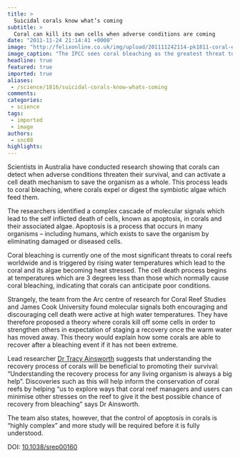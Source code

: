 ```yaml
---
title: >
  Suicidal corals know what’s coming
subtitle: >
  Coral can kill its own cells when adverse conditions are coming
date: "2011-11-24 21:14:41 +0000"
image: "http://felixonline.co.uk/img/upload/201111242114-pk1811-coral-endangered-bleaching-climate-change-1024x768.jpg"
image_caption: "The IPCC sees coral bleaching as the greatest threat to the world’s reefs"
headline: true
featured: true
imported: true
aliases:
 - /science/1816/suicidal-corals-know-whats-coming
comments:
categories:
 - science
tags:
 - imported
 - image
authors:
 - snc08
highlights:
---
```


Scientists in Australia have conducted research showing that corals can detect when adverse conditions threaten their survival, and can activate a cell death mechanism to save the organism as a whole. This process leads to coral bleaching, where corals expel or digest the symbiotic algae which feed them.

The researchers identified a complex cascade of molecular signals which lead to the self inflicted death of cells, known as apoptosis, in corals and their associated algae. Apoptosis is a process that occurs in many organisms – including humans, which exists to save the organism by eliminating damaged or diseased cells.

Coral bleaching is currently one of the most significant threats to coral reefs worldwide and is triggered by rising water temperatures which lead to the coral and its algae becoming heat stressed. The cell death process begins at temperatures which are 3 degrees less than those which normally cause coral bleaching, indicating that corals can anticipate poor conditions.

Strangely, the team from the Arc centre of research for Coral Reef Studies and James Cook University found molecular signals both encouraging and discouraging cell death were active at high water temperatures. They have therefore proposed a theory where corals kill off some cells in order to strengthen others in expectation of staging a recovery once the warm water has moved away. This theory would explain how some corals are able to recover after a bleaching event if it has not been extreme.

Lead researcher [Dr Tracy Ainsworth](http://www.coralcoe.org.au/research/tracyainsworth.html) suggests that understanding the recovery process of corals will be beneficial to promoting their survival: “Understanding the recovery process for any living organism is always a big help”. Discoveries such as this will help inform the conservation of coral reefs by helping “us to explore ways that coral reef managers and users can minimise other stresses on the reef to give it the best possible chance of recovery from bleaching” says Dr Ainsworth.

The team also states, however, that the control of apoptosis in corals is “highly complex” and more study will be required before it is fully understood.

DOI: [10.1038/srep00160](http://www.nature.com/srep/2011/111117/srep00160/full/srep00160.html)
